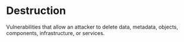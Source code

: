 # Destruction

Vulnerabilities that allow an attacker to delete data, metadata, objects,
components, infrastructure, or services.
